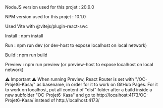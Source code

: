 NodeJS version used for this projet : 20.9.0

NPM version used for this projet : 10.1.0

Used Vite with @vitejs/plugin-react-swc

Install : npm install

Run : npm run dev (or dev-host to expose localhost on local network)

Build : npm run build

Preview : npm run preview (or preview-host to expose localhost on local network)

⚠️ Important ⚠️ When running Preview, React Router is set with "/OC-Projet6-Kasa/" as basename, in order for it to work on GitHub Pages. For it to work on localhost, put all content of "dist" folder after a build inside a new subfolder "OC-Projet6-Kasa" and go to http://localhost:4173/OC-Projet6-Kasa/ instead of http://localhost:4173/